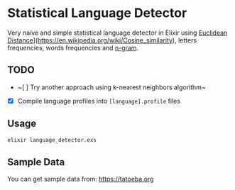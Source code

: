 # Statistical Language Detector

Very naive and simple statistical language detector in Elixir using [Euclidean Distance](https://en.wikipedia.org/wiki/Euclidean_distance)](https://en.wikipedia.org/wiki/Cosine_similarity), letters frequencies, words frequencies and [n-gram](https://en.wikipedia.org/wiki/N-gram).

## TODO

- ~[ ] Try another approach using k-nearest neighbors algorithm~
- [x] Compile language profiles into `[language].profile` files

## Usage

```bash
elixir language_detector.exs
```

## Sample Data
You can get sample data from: https://tatoeba.org
